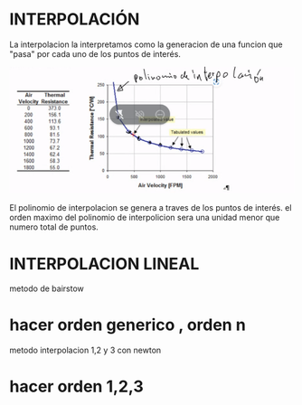 # INTERPOLACIÓN
La interpolacion la interpretamos como la generacion
de una funcion que "pasa" por cada uno de los puntos
de interés.

![imagen1](./resources/Screenshot%202022-10-12%20123251.png)

El polinomio de interpolacion se genera a traves de los puntos
de interés.  el orden maximo del polinomio de interpolicion sera 
una unidad menor que numero total de puntos.

# INTERPOLACION LINEAL

metodo de bairstow
# hacer orden generico , orden n 

metodo interpolacion 1,2 y 3  con newton 
# hacer orden 1,2,3
 